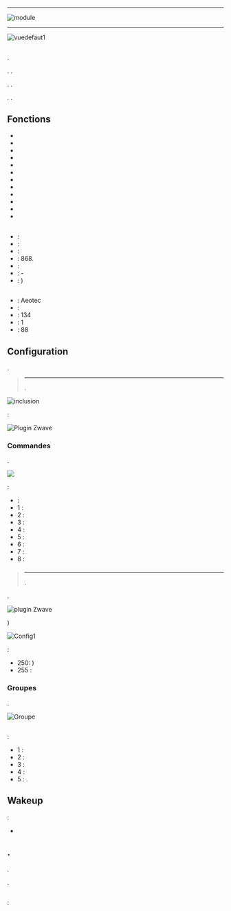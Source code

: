 # 

****

![module](images/aeotec.keyfob-gen5/module.jpg)

****

![vuedefaut1](images/aeotec.keyfob-gen5/vuedefaut1.jpg)

## 

.

. .

. .

. .

## Fonctions

-   
-   
-   
-   
-   
-   
-   
-   
-   
-   
-   
-   

## 

-    : 
-    : 
-    : 
-   : 868.
-    : 
-    : -
-    : )

## 

-    : Aeotec
-    : 
-    : 134
-    : 1
-    : 88

## Configuration

 [](https://doc.jeedom.com/de_DE/plugins/automation%20protocol/openzwave/).

> ****
>
> .

![inclusion](images/aeotec.keyfob-gen5/inclusion.jpg)

 :

![Plugin Zwave](images/aeotec.keyfob-gen5/information.jpg)

### Commandes

.

![](images/aeotec.keyfob-gen5/commandes.jpg)

 :

-    : 
  - 1 : 
  - 2 : 
  - 3 : 
  - 4 : 
  - 5 : 
  - 6 : 
  - 7 : 
  - 8 : 

### 

> ****
>
> .

.

![ plugin Zwave](images/plugin/bouton_configuration.jpg)

)

![Config1](images/aeotec.keyfob-gen5/config1.jpg)

 :

-   250: )
-   255 : 

### Groupes

.

![Groupe](images/aeotec.keyfob-gen5/groupe.jpg)

##  

### 

 :

-   1 : 
-   2 : 
-   3 : 
-   4 : 
-   5 : .

## Wakeup

 :

-   

## .

.

.

## 

 : 

